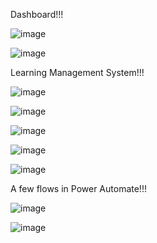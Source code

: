 Dashboard!!!

![image](https://github.com/user-attachments/assets/dd1b7acc-93bc-4137-a09f-50ec8e4fc063)

![image](https://github.com/user-attachments/assets/6a2fa82a-9e59-4632-b4a4-be3f6dfa8edd)


Learning Management System!!!

![image](https://github.com/user-attachments/assets/b2af6508-a5aa-4c13-bdeb-543aceeec81f)

![image](https://github.com/user-attachments/assets/97b04989-4a3a-433f-9182-5f93e0e0ee0b)

![image](https://github.com/user-attachments/assets/2c0f7209-07fb-4ba2-87d8-5b21acad6047)

![image](https://github.com/user-attachments/assets/180a328c-db80-475a-b7b4-f58d585039bd)

![image](https://github.com/user-attachments/assets/510b0012-c7c9-4208-95bf-c382f609cb9e)

 
A few flows in Power Automate!!!
 
![image](https://github.com/user-attachments/assets/d85a3fc9-0556-4c3e-8b6d-d02e1e3dce6a)

![image](https://github.com/user-attachments/assets/68a74a3b-cbc3-4155-a297-8380ffeb9f01)


